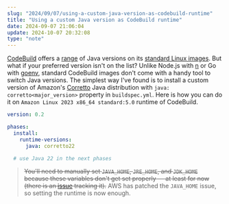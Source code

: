 ```yaml
---
slug: "2024/09/07/using-a-custom-java-version-as-codebuild-runtime"
title: "Using a custom Java version as CodeBuild runtime"
date: 2024-09-07 21:06:04
update: 2024-10-07 20:32:08
type: "note"
---
```


[CodeBuild](https://aws.amazon.com/codebuild/) offers a [range](https://docs.aws.amazon.com/codebuild/latest/userguide/runtime-versions.html) of Java versions on its [standard Linux images](https://docs.aws.amazon.com/codebuild/latest/userguide/available-runtimes.html). But what if your preferred version isn't on the list? Unlike Node.js with [n](https://github.com/tj/n) or Go with [goenv](https://github.com/go-nv/goenv), standard CodeBuild images don't come with a handy tool to switch Java versions. The simplest way I've found is to install a custom version of Amazon's [Corretto](https://aws.amazon.com/corretto/) Java distribution with `java: corretto<major_version>` property in `buildspec.yml`. Here is how you can do it on `Amazon Linux 2023 x86_64 standard:5.0` runtime of CodeBuild.

```yaml title="buildspec.yml"
version: 0.2

phases:
  install:
    runtime-versions:
      java: corretto22

  # use Java 22 in the next phases
```

> ~~You'll need to manually set `JAVA_HOME`, `JRE_HOME`, and `JDK_HOME` because these variables don't get set properly &mdash; at least for now (there is an [issue](https://github.com/aws/aws-codebuild-docker-images/issues/738) tracking it).~~ AWS has patched the `JAVA_HOME` issue, so setting the runtime is now enough.
